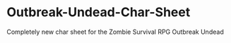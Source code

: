 # Outbreak-Undead-Char-Sheet

Completely new char sheet for the Zombie Survival RPG Outbreak Undead

